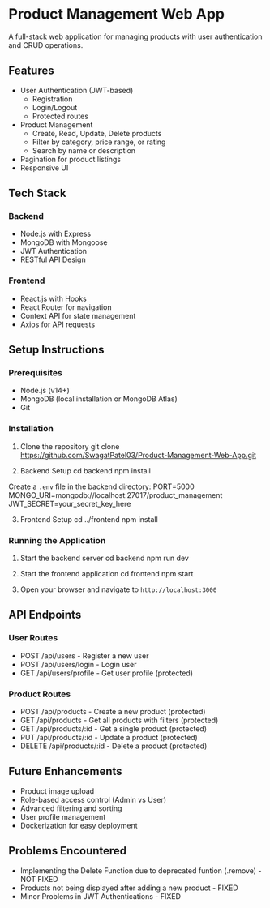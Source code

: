 # Product Management Web App

A full-stack web application for managing products with user authentication and CRUD operations.

## Features

- User Authentication (JWT-based)
  - Registration
  - Login/Logout
  - Protected routes
- Product Management
  - Create, Read, Update, Delete products
  - Filter by category, price range, or rating
  - Search by name or description
- Pagination for product listings
- Responsive UI

## Tech Stack

### Backend
- Node.js with Express
- MongoDB with Mongoose
- JWT Authentication
- RESTful API Design

### Frontend
- React.js with Hooks
- React Router for navigation
- Context API for state management
- Axios for API requests

## Setup Instructions

### Prerequisites
- Node.js (v14+)
- MongoDB (local installation or MongoDB Atlas)
- Git

### Installation

1. Clone the repository
git clone https://github.com/SwagatPatel03/Product-Management-Web-App.git

2. Backend Setup
cd backend
npm install

Create a `.env` file in the backend directory:
PORT=5000
MONGO_URI=mongodb://localhost:27017/product_management
JWT_SECRET=your_secret_key_here

3. Frontend Setup
cd ../frontend
npm install

### Running the Application

1. Start the backend server
cd backend
npm run dev

2. Start the frontend application
cd frontend
npm start

3. Open your browser and navigate to `http://localhost:3000`

## API Endpoints

### User Routes
- POST /api/users - Register a new user
- POST /api/users/login - Login user
- GET /api/users/profile - Get user profile (protected)

### Product Routes
- POST /api/products - Create a new product (protected)
- GET /api/products - Get all products with filters (protected)
- GET /api/products/:id - Get a single product (protected)
- PUT /api/products/:id - Update a product (protected)
- DELETE /api/products/:id - Delete a product (protected)

## Future Enhancements

- Product image upload
- Role-based access control (Admin vs User)
- Advanced filtering and sorting
- User profile management
- Dockerization for easy deployment

## Problems Encountered
- Implementing the Delete Function due to deprecated funtion (.remove) - NOT FIXED
- Products not being displayed after adding a new product - FIXED
- Minor Problems in JWT Authentications - FIXED